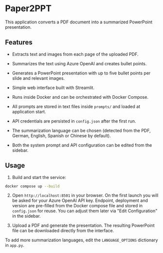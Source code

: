 # Paper2PPT

This application converts a PDF document into a summarized PowerPoint presentation.

## Features
- Extracts text and images from each page of the uploaded PDF.
- Summarizes the text using Azure OpenAI and creates bullet points.
- Generates a PowerPoint presentation with up to five bullet points per slide and relevant images.
- Simple web interface built with Streamlit.
- Runs inside Docker and can be orchestrated with Docker Compose.

- All prompts are stored in text files inside `prompts/` and loaded at application start.
- API credentials are persisted in `config.json` after the first run.
- The summarization language can be chosen (detected from the PDF, German, English, Spanish or Chinese by default).
- Both the system prompt and API configuration can be edited from the sidebar.


## Usage

1. Build and start the service:

```bash
docker compose up --build
```


2. Open `http://localhost:8501` in your browser. On the first launch you will be asked for your Azure OpenAI API key. Endpoint, deployment and version are pre-filled from the Docker compose file and stored in `config.json` for reuse. You can adjust them later via "Edit Configuration" in the sidebar.

3. Upload a PDF and generate the presentation. The resulting PowerPoint file can be downloaded directly from the interface.

To add more summarization languages, edit the `LANGUAGE_OPTIONS` dictionary in `app.py`.

